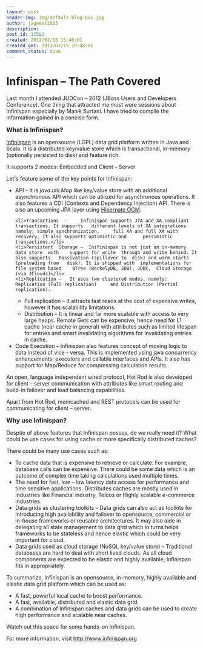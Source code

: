 ```yaml
---
layout: post
header-img: img/default-blog-pic.jpg
author: jagmeet2003
description: 
post_id: 11582
created: 2012/02/15 15:48:01
created_gmt: 2012/02/15 10:48:01
comment_status: open
---
```


# Infinispan – The Path Covered

<p>Last month I attended JUDCon – 2012 (JBoss Users and Developers  Conference). One thing that attracted me most were sessions about  Infinispan especially by Manik Surtani. I have tried to compile the  information gained in a concise form.</p>
<p><span style="font-size: medium;"><b>What is Infinispan?</b></span></p>
<p><a href="http://www.infinispan.org" target="_blank">Infinispan</a> is an opensource (LGPL) data grid platform written in Java and Scala. It is a distributed key/value store which is transactional, in-memory (optionally persisted to disk) and feature rich.</p>
<p>It supports 2 modes: Embedded and Client – Server</p>
<p>Let's feature some of the key points for Infinispan:
<ul>
    <li>API – It is <i>java.util.Map </i>like  key/value store with an  additional asynchronous API which can be  utilized for asynchronous     operations. It also features a CDI (Contexts and Dependency Injection) API. There  is also an upcoming  JPA layer using <a href="http://www.hibernate.org/subprojects/ogm.html" target="_blank">Hibernate OGM</a>.</li></p>
<!--more-->

<pre><code>&lt;li&gt;Transactions  –     Infinispan supports JTA and XA compliant transactions. It supports   different levels of XA integrations namely; simple synchronization,     full XA and full XA with recovery. It also supports optimistic and      pessimistic transactions.&lt;/li&gt;
&lt;li&gt;Persistent  Storage –  Inifinispan is not just an in-memory data store  with    support for write  through and write behind. It also supports   Passivation (spillover to  disk) and warm starts (preloading from   disk). It is shipped with  implementations for file system based    BTree (BerkelyDB, JDB), JDBC,  Cloud Storage (via JClouds)&lt;/li&gt;
&lt;li&gt;Replication –   It uses two clustered modes, namely: Replication (Full replication)     and Distribution (Partial replication).
</code></pre>
<p><ul>
    <li>Full        replication – It attracts fast reads at the cost of expensive       writes, however it has scalability limitations.</li>
    <li>Distribution        – It is linear and far more scalable with access to very large      heaps.
Remote  Gets can be     expensive, hence need for L1 cache (near cache in general)  with    attributes such as limited lifespan for entries and smart    invalidating algorithms for invalidating entries in cache.</li>
</ul>
</li>
    <li>Code Execution  – Infinispan also features concept of moving logic to data instead  of vice - versa.
This  is implemented using java concurrency     enhancements: executors and  callable interfaces and APIs. It also  has support for Map/Reduce for  compressing calculation results.</li>
</ul>
An open,  language independent wired protocol, Hot Rod is also developed for  client – server communication with attributes like smart routing and  build-in failover and load balancing capabilities.</p>
<p>Apart from Hot Rod, memcached and REST protocols can be used for communicating for client – server.</p>
<p><span style="font-size: medium;"><b>Why use Infinispan?</b></span></p>
<p>Despite  of above features that Infinispan posses, do we really need it? What  could be use cases for using cache or more specifically distributed  caches?</p>
<p>There could be many use cases such as:
<ul>
    <li>To  cache data  that is expensive to retrieve or calculate. For example,  database  calls can be expensive. There could be some data which is an  outcome   of complex time taking calculations used multiple times.</li>
    <li>The     need for fast, low – low latency data access for performance and    time  sensitive applications. Distributes caches are mostly used in      industries like Financial industry, Telcos or Highly scalable   e-commerce industries.</li>
    <li>Data grids as   clustering  toolkits – Data grids can also act as toolkits for  introducing high  availability and failover to opensource, commercial   or in-house  frameworks or reusable architectures. It may also aide     in delegating  all state management to data grid which in turns helps   frameworks to be  stateless and hence elastic which could be very   important for cloud.</li>
    <li>Data  grids     used as cloud storage (NoSQL key/value store) – Traditional      databases are hard to deal with short lived clouds. As all cloud    components are expected to be elastic and highly available,    Infinispan  fits in appropriately.</li>
</ul>
To summarize, Infinispan is an opensource, in-memory, highly available and elastic data grid platform which can be used as:
<ul>
    <li>A fast,     powerful local cache to boost performance.</li>
    <li>A fast,     available, distributed and elastic data grid.</li>
    <li>A combination   of Infinispan caches and data grids can be used to create high  performance and scalable near caches.</li>
</ul>
Watch out this space for some hands-on Infinispan.</p>
<p>For more information, visit <a href="http://www.infinispan.org/" target="_blank">http://www.infinispan.org</a></p>
